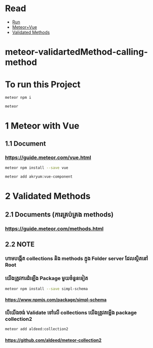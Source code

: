 # Read

- [Run](#To-run-this-Project)
- [Meteor+Vue](#1-Meteor-with-Vue)
- [Validated Methods](#2-Validated-Methods)

# meteor-validartedMethod-calling-method

# To run this Project

```bash
meteor npm i
```

```bash
meteor
```

# 1 Meteor with Vue

## 1.1 Document

### https://guide.meteor.com/vue.html

```bash
meteor npm install --save vue
```

```bash
meteor add akryum:vue-component
```

# 2 Validated Methods

## 2.1 Documents (ការគ្រប់គ្រង methods​)

### https://guide.meteor.com/methods.html

## 2.2 NOTE

### ហាមបង្កើត collections និង methods ក្នុង Folder server ដែលស្ថិតនៅ Root

### យើងត្រូវការដំឡើង Package មួយចំនួនទៀត

```bash
meteor npm install --save simpl-schema
```

#### https://www.npmjs.com/package/simpl-schema

### បើយើងចង់ Validate ទៅលើ collections យើងត្រូវតម្លើង package collection2

```bash
meteor add aldeed:collection2
```

#### https://github.com/aldeed/meteor-collection2
